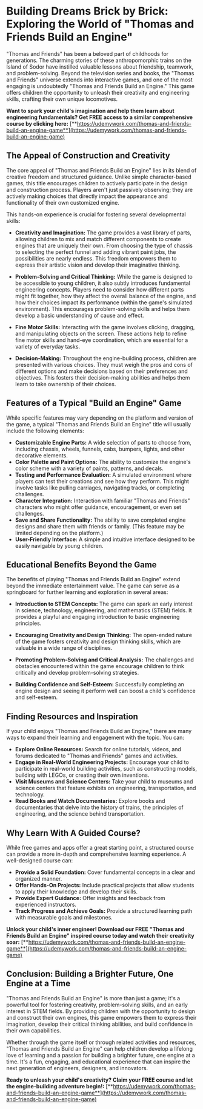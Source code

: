 # Building Dreams Brick by Brick: Exploring the World of "Thomas and Friends Build an Engine"

"Thomas and Friends" has been a beloved part of childhoods for generations. The charming stories of these anthropomorphic trains on the Island of Sodor have instilled valuable lessons about friendship, teamwork, and problem-solving.  Beyond the television series and books, the "Thomas and Friends" universe extends into interactive games, and one of the most engaging is undoubtedly "Thomas and Friends Build an Engine." This game offers children the opportunity to unleash their creativity and engineering skills, crafting their own unique locomotives.

**Want to spark your child's imagination and help them learn about engineering fundamentals? Get FREE access to a similar comprehensive course by clicking here:** [**https://udemywork.com/thomas-and-friends-build-an-engine-game**](https://udemywork.com/thomas-and-friends-build-an-engine-game)

## The Appeal of Construction and Creativity

The core appeal of "Thomas and Friends Build an Engine" lies in its blend of creative freedom and structured guidance.  Unlike simple character-based games, this title encourages children to actively participate in the design and construction process. Players aren't just passively observing; they are actively making choices that directly impact the appearance and functionality of their own customized engine.

This hands-on experience is crucial for fostering several developmental skills:

*   **Creativity and Imagination:** The game provides a vast library of parts, allowing children to mix and match different components to create engines that are uniquely their own. From choosing the type of chassis to selecting the perfect funnel and adding vibrant paint jobs, the possibilities are nearly endless. This freedom empowers them to express their artistic vision and develop their imaginative thinking.

*   **Problem-Solving and Critical Thinking:**  While the game is designed to be accessible to young children, it also subtly introduces fundamental engineering concepts. Players need to consider how different parts might fit together, how they affect the overall balance of the engine, and how their choices impact its performance (within the game's simulated environment). This encourages problem-solving skills and helps them develop a basic understanding of cause and effect.

*   **Fine Motor Skills:**  Interacting with the game involves clicking, dragging, and manipulating objects on the screen. These actions help to refine fine motor skills and hand-eye coordination, which are essential for a variety of everyday tasks.

*   **Decision-Making:** Throughout the engine-building process, children are presented with various choices.  They must weigh the pros and cons of different options and make decisions based on their preferences and objectives. This fosters their decision-making abilities and helps them learn to take ownership of their choices.

## Features of a Typical "Build an Engine" Game

While specific features may vary depending on the platform and version of the game, a typical "Thomas and Friends Build an Engine" title will usually include the following elements:

*   **Customizable Engine Parts:**  A wide selection of parts to choose from, including chassis, wheels, funnels, cabs, bumpers, lights, and other decorative elements.
*   **Color Palette and Paint Options:** The ability to customize the engine's color scheme with a variety of paints, patterns, and decals.
*   **Testing and Performance Evaluation:** A simulated environment where players can test their creations and see how they perform. This might involve tasks like pulling carriages, navigating tracks, or completing challenges.
*   **Character Integration:** Interaction with familiar "Thomas and Friends" characters who might offer guidance, encouragement, or even set challenges.
*   **Save and Share Functionality:**  The ability to save completed engine designs and share them with friends or family. (This feature may be limited depending on the platform.)
*   **User-Friendly Interface:** A simple and intuitive interface designed to be easily navigable by young children.

## Educational Benefits Beyond the Game

The benefits of playing "Thomas and Friends Build an Engine" extend beyond the immediate entertainment value. The game can serve as a springboard for further learning and exploration in several areas:

*   **Introduction to STEM Concepts:**  The game can spark an early interest in science, technology, engineering, and mathematics (STEM) fields.  It provides a playful and engaging introduction to basic engineering principles.

*   **Encouraging Creativity and Design Thinking:**  The open-ended nature of the game fosters creativity and design thinking skills, which are valuable in a wide range of disciplines.

*   **Promoting Problem-Solving and Critical Analysis:**  The challenges and obstacles encountered within the game encourage children to think critically and develop problem-solving strategies.

*   **Building Confidence and Self-Esteem:**  Successfully completing an engine design and seeing it perform well can boost a child's confidence and self-esteem.

## Finding Resources and Inspiration

If your child enjoys "Thomas and Friends Build an Engine," there are many ways to expand their learning and engagement with the topic. You can:

*   **Explore Online Resources:** Search for online tutorials, videos, and forums dedicated to "Thomas and Friends" games and activities.
*   **Engage in Real-World Engineering Projects:**  Encourage your child to participate in real-world building activities, such as constructing models, building with LEGOs, or creating their own inventions.
*   **Visit Museums and Science Centers:** Take your child to museums and science centers that feature exhibits on engineering, transportation, and technology.
*   **Read Books and Watch Documentaries:**  Explore books and documentaries that delve into the history of trains, the principles of engineering, and the science behind transportation.

## Why Learn With A Guided Course?

While free games and apps offer a great starting point, a structured course can provide a more in-depth and comprehensive learning experience. A well-designed course can:

*   **Provide a Solid Foundation:** Cover fundamental concepts in a clear and organized manner.
*   **Offer Hands-On Projects:**  Include practical projects that allow students to apply their knowledge and develop their skills.
*   **Provide Expert Guidance:** Offer insights and feedback from experienced instructors.
*   **Track Progress and Achieve Goals:**  Provide a structured learning path with measurable goals and milestones.

**Unlock your child's inner engineer! Download our FREE "Thomas and Friends Build an Engine" inspired course today and watch their creativity soar:** [**https://udemywork.com/thomas-and-friends-build-an-engine-game**](https://udemywork.com/thomas-and-friends-build-an-engine-game)

## Conclusion: Building a Brighter Future, One Engine at a Time

"Thomas and Friends Build an Engine" is more than just a game; it's a powerful tool for fostering creativity, problem-solving skills, and an early interest in STEM fields. By providing children with the opportunity to design and construct their own engines, this game empowers them to express their imagination, develop their critical thinking abilities, and build confidence in their own capabilities.

Whether through the game itself or through related activities and resources, "Thomas and Friends Build an Engine" can help children develop a lifelong love of learning and a passion for building a brighter future, one engine at a time. It's a fun, engaging, and educational experience that can inspire the next generation of engineers, designers, and innovators.

**Ready to unleash your child's creativity? Claim your FREE course and let the engine-building adventure begin!:** [**https://udemywork.com/thomas-and-friends-build-an-engine-game**](https://udemywork.com/thomas-and-friends-build-an-engine-game)
